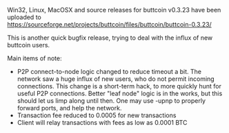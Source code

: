 Win32, Linux, MacOSX and source releases for buttcoin v0.3.23 have been uploaded to
https://sourceforge.net/projects/buttcoin/files/buttcoin/buttcoin-0.3.23/

This is another quick bugfix release, trying to deal with the influx of new buttcoin users.

Main items of note:

* P2P connect-to-node logic changed to reduce timeout a bit.  The network saw a huge influx of new users, who do not permit incoming connections.  This change is a short-term hack, to more quickly hunt for useful P2P connections.  Better "leaf node" logic is in the works, but this should let us limp along until then.  One may use -upnp to properly forward ports, and help the network.
* Transaction fee reduced to 0.0005 for new transactions
* Client will relay transactions with fees as low as 0.0001 BTC
